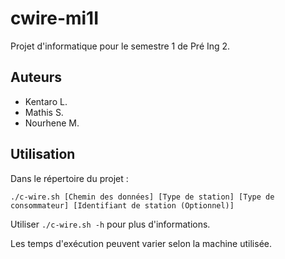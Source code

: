 # cwire-mi1I

Projet d'informatique pour le semestre 1 de Pré Ing 2.

## Auteurs

- Kentaro L.
- Mathis S.
- Nourhene M.

## Utilisation

Dans le répertoire du projet :

```./c-wire.sh [Chemin des données] [Type de station] [Type de consommateur] [Identifiant de station (Optionnel)]```

Utiliser `./c-wire.sh -h` pour plus d'informations.

Les temps d'exécution peuvent varier selon la machine utilisée.

